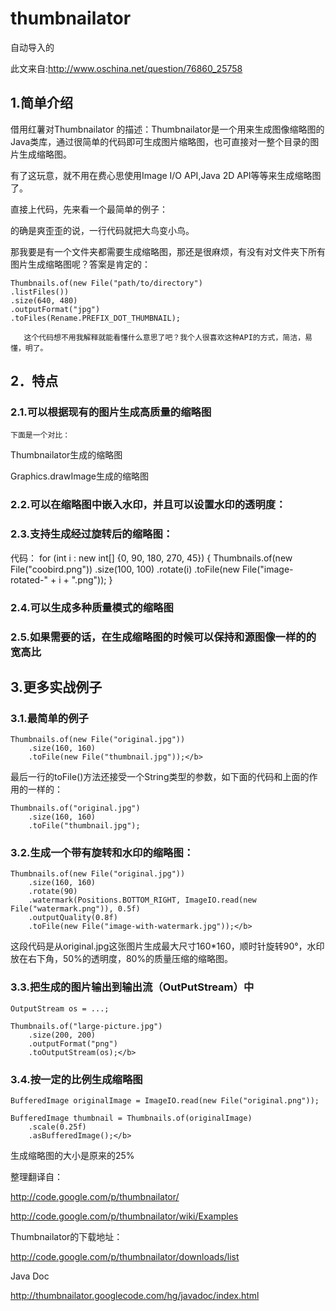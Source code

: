 # thumbnailator
自动导入的

此文来自:http://www.oschina.net/question/76860_25758 

## 1.简单介绍

借用红薯对Thumbnailator 的描述：Thumbnailator是一个用来生成图像缩略图的 Java类库，通过很简单的代码即可生成图片缩略图，也可直接对一整个目录的图片生成缩略图。

有了这玩意，就不用在费心思使用Image I/O API,Java 2D API等等来生成缩略图了。

直接上代码，先来看一个最简单的例子：



的确是爽歪歪的说，一行代码就把大鸟变小鸟。

那我要是有一个文件夹都需要生成缩略图，那还是很麻烦，有没有对文件夹下所有图片生成缩略图呢？答案是肯定的：

    Thumbnails.of(new File("path/to/directory")
    .listFiles())         
    .size(640, 480)         
    .outputFormat("jpg")         
    .toFiles(Rename.PREFIX_DOT_THUMBNAIL);

       这个代码想不用我解释就能看懂什么意思了吧？我个人很喜欢这种API的方式，简洁，易懂，明了。

## 2．特点

### 2.1.可以根据现有的图片生成高质量的缩略图

    下面是一个对比：







Thumbnailator生成的缩略图

Graphics.drawImage生成的缩略图

### 2.2.可以在缩略图中嵌入水印，并且可以设置水印的透明度：

### 2.3.支持生成经过旋转后的缩略图：

代码：
    for (int i : new int[] {0, 90, 180, 270, 45}) {
        Thumbnails.of(new File("coobird.png"))
            .size(100, 100)
            .rotate(i)
            .toFile(new File("image-rotated-" + i + ".png"));
    }
### 2.4.可以生成多种质量模式的缩略图

### 2.5.如果需要的话，在生成缩略图的时候可以保持和源图像一样的的宽高比

## 3.更多实战例子

### 3.1.最简单的例子

    Thumbnails.of(new File("original.jpg"))
        .size(160, 160)
        .toFile(new File("thumbnail.jpg"));</b>

最后一行的toFile()方法还接受一个String类型的参数，如下面的代码和上面的作用的一样的：


    Thumbnails.of("original.jpg")
        .size(160, 160)
        .toFile("thumbnail.jpg");

### 3.2.生成一个带有旋转和水印的缩略图：

    Thumbnails.of(new File("original.jpg"))
        .size(160, 160)
        .rotate(90)
        .watermark(Positions.BOTTOM_RIGHT, ImageIO.read(new File("watermark.png")), 0.5f)
        .outputQuality(0.8f)
        .toFile(new File("image-with-watermark.jpg"));</b>

这段代码是从original.jpg这张图片生成最大尺寸160*160，顺时针旋转90°，水印放在右下角，50%的透明度，80%的质量压缩的缩略图。

### 3.3.把生成的图片输出到输出流（OutPutStream）中

    OutputStream os = ...;
                 
    Thumbnails.of("large-picture.jpg")
        .size(200, 200)
        .outputFormat("png")
        .toOutputStream(os);</b>

### 3.4.按一定的比例生成缩略图

    BufferedImage originalImage = ImageIO.read(new File("original.png"));
 
    BufferedImage thumbnail = Thumbnails.of(originalImage)
        .scale(0.25f)
        .asBufferedImage();</b>

生成缩略图的大小是原来的25%

 

整理翻译自：

http://code.google.com/p/thumbnailator/

http://code.google.com/p/thumbnailator/wiki/Examples

 

Thumbnailator的下载地址：

http://code.google.com/p/thumbnailator/downloads/list

 

Java Doc

http://thumbnailator.googlecode.com/hg/javadoc/index.html
